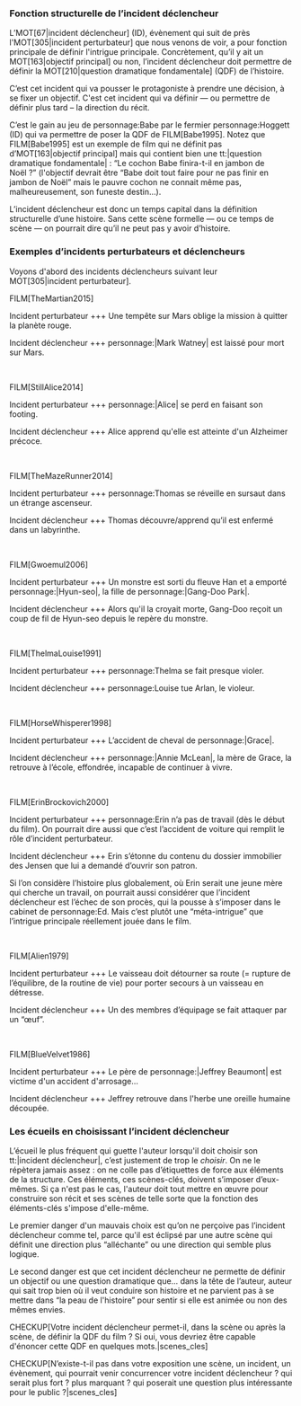 <!-- Page: #301 L'incident déclencheur (scène-clé) -->

### Fonction structurelle de l’incident déclencheur

L’MOT[67|incident déclencheur] (ID), évènement qui suit de près l'MOT[305|incident perturbateur] que nous venons de voir, a pour fonction principale de définir l'intrigue principale. Concrètement, qu’il y ait un MOT[163|objectif principal] ou non, l’incident déclencheur doit permettre de définir la MOT[210|question dramatique fondamentale] (QDF) de l’histoire.

C’est cet incident qui va pousser le protagoniste à prendre une décision, à se fixer un objectif. C'est cet incident qui va définir — ou permettre de définir plus tard – la direction du récit.

C’est le gain au jeu de personnage:Babe par le fermier personnage:Hoggett (ID) qui va permettre de poser la QDF de FILM[Babe1995]. Notez que FILM[Babe1995] est un exemple de film qui ne définit pas d’MOT[163|objectif principal] mais qui contient bien une tt:|question dramatique fondamentale| : “Le cochon Babe finira-t-il en jambon de Noël ?” (l'objectif devrait être “Babe doit tout faire pour ne pas finir en jambon de Noël” mais le pauvre cochon ne connait même pas, malheureusement, son funeste destin…).

L’incident déclencheur est donc un temps capital dans la définition structurelle d’une histoire. Sans cette scène formelle — ou ce temps de scène — on pourrait dire qu’il ne peut pas y avoir d’histoire.


### Exemples d’incidents perturbateurs et déclencheurs

Voyons d'abord des incidents déclencheurs suivant leur MOT[305|incident perturbateur].

FILM[TheMartian2015]

Incident perturbateur +++ Une tempête sur Mars oblige la mission à quitter la planète rouge.

Incident déclencheur +++ personnage:|Mark Watney| est laissé pour mort sur Mars.

<br>

FILM[StillAlice2014]

Incident perturbateur +++ personnage:|Alice| se perd en faisant son footing.

Incident déclencheur +++ Alice apprend qu'elle est atteinte d'un Alzheimer précoce.

<br>

FILM[TheMazeRunner2014]

Incident perturbateur +++ personnage:Thomas se réveille en sursaut dans un étrange ascenseur.

Incident déclencheur +++ Thomas découvre/apprend qu’il est enfermé dans un labyrinthe.

<br>

FILM[Gwoemul2006]

Incident perturbateur +++ Un monstre est sorti du fleuve Han et a emporté personnage:|Hyun-seo|, la fille de personnage:|Gang-Doo Park|.

Incident déclencheur +++ Alors qu'il la croyait morte, Gang-Doo reçoit un coup de fil de Hyun-seo depuis le repère du monstre.

<br>

FILM[ThelmaLouise1991]

Incident perturbateur +++ personnage:Thelma se fait presque violer.

Incident déclencheur +++ personnage:Louise tue Arlan, le violeur.

<br>

FILM[HorseWhisperer1998]

Incident perturbateur +++ L’accident de cheval de personnage:|Grace|.

Incident déclencheur +++ personnage:|Annie McLean|, la mère de Grace, la retrouve à l’école, effondrée, incapable de continuer à vivre.

<br>

FILM[ErinBrockovich2000]

Incident perturbateur +++ personnage:Erin n’a pas de travail (dès le début du film). On pourrait dire aussi que c’est l’accident de voiture qui remplit le rôle d’incident perturbateur.

Incident déclencheur +++ Erin s’étonne du contenu du dossier immobilier des Jensen que lui a demandé d’ouvrir son patron. 

Si l’on considère l’histoire plus globalement, où Erin serait une jeune mère qui cherche un travail, on pourrait aussi considérer que l’incident déclencheur est l’échec de son procès, qui la pousse à s’imposer dans le cabinet de personnage:Ed. Mais c’est plutôt une “méta-intrigue” que l’intrigue principale réellement jouée dans le film.

<br>

FILM[Alien1979]

Incident perturbateur +++ Le vaisseau doit détourner sa route (= rupture de l’équilibre, de la routine de vie) pour porter secours à un vaisseau en détresse.

Incident déclencheur +++ Un des membres d’équipage se fait attaquer par un “œuf”.

<br>

FILM[BlueVelvet1986]

Incident perturbateur +++ Le père de personnage:|Jeffrey Beaumont| est victime d'un accident d'arrosage…

Incident déclencheur +++ Jeffrey retrouve dans l'herbe une oreille humaine découpée.

### Les écueils en choisissant l’incident déclencheur

L’écueil le plus fréquent qui guette l'auteur lorsqu'il doit choisir son tt:|incident déclencheur|, c’est justement de trop le *choisir*. On ne le répètera jamais assez : on ne colle pas d’étiquettes de force aux éléments de la structure. Ces éléments, ces scènes-clés, doivent s’imposer d’eux-mêmes. Si ça n'est pas le cas, l'auteur doit tout mettre en œuvre pour construire son récit et ses scènes de telle sorte que la fonction des éléments-clés s'impose d'elle-même.

Le premier danger d'un mauvais choix est qu’on ne perçoive pas l’incident déclencheur comme tel, parce qu'il est éclipsé par une autre scène qui définit une direction plus “alléchante” ou une direction qui semble plus logique.

Le second danger est que cet incident déclencheur ne permette de définir un objectif ou une question dramatique que… dans la tête de l’auteur, auteur qui sait trop bien où il veut conduire son histoire et ne parvient pas à se mettre dans “la peau de l'histoire” pour sentir si elle est animée ou non des mêmes envies.

CHECKUP[Votre incident déclencheur permet-il, dans la scène ou après la scène, de définir la QDF du film ? Si oui, vous devriez être capable d'énoncer cette QDF en quelques mots.|scenes_cles]

CHECKUP[N’existe-t-il pas dans votre exposition une scène, un incident, un évènement, qui pourrait venir concurrencer votre incident déclencheur ? qui serait plus fort ? plus marquant ? qui poserait une question plus intéressante pour le public ?|scenes_cles]